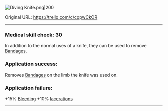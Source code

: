 ![Diving Knife.png\|200](/Items/Diving%20Knife%20-%20Attachments/6718845db30472d958dd7e27.png)

Original URL: https://trello.com/c/copwCkOR

---

### Medical skill check: 30

In addition to the normal uses of a knife, they can be used to remove [Bandages](Bandages.md).

### Application success:

Removes [Bandages](Bandages.md) on the limb the knife was used on.

### Application failure:

\+15% [Bleeding](../Any%20bodypart/Bleeding.md)
\+10% [lacerations]([Wounds](../Any%20bodypart/archived/Wounds.md) "‌")

---


